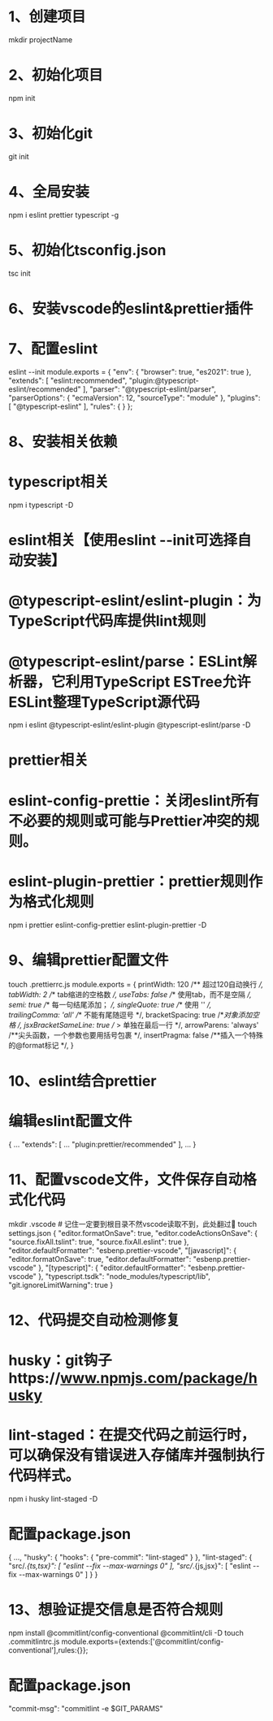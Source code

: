 # 1、创建项目
mkdir projectName

# 2、初始化项目
npm init

# 3、初始化git
git init

# 4、全局安装
npm i eslint prettier typescript -g

# 5、初始化tsconfig.json
tsc init

# 6、安装vscode的eslint&prettier插件

# 7、配置eslint
eslint --init
module.exports = {
    "env": {
        "browser": true,
        "es2021": true
    },
    "extends": [
        "eslint:recommended",
        "plugin:@typescript-eslint/recommended"
    ],
    "parser": "@typescript-eslint/parser",
    "parserOptions": {
        "ecmaVersion": 12,
        "sourceType": "module"
    },
    "plugins": [
        "@typescript-eslint"
    ],
    "rules": {
    }
};

# 8、安装相关依赖
# typescript相关
npm i typescript -D
# eslint相关【使用eslint --init可选择自动安装】
# @typescript-eslint/eslint-plugin：为TypeScript代码库提供lint规则
# @typescript-eslint/parse：ESLint解析器，它利用TypeScript ESTree允许ESLint整理TypeScript源代码
npm i eslint @typescript-eslint/eslint-plugin @typescript-eslint/parse -D
# prettier相关
# eslint-config-prettie：关闭eslint所有不必要的规则或可能与Prettier冲突的规则。
# eslint-plugin-prettier：prettier规则作为格式化规则
npm i prettier eslint-config-prettier eslint-plugin-prettier -D

# 9、编辑prettier配置文件
touch .prettierrc.js
module.exports = {
  printWidth: 120 /** 超过120自动换行 */,
  tabWidth: 2 /** tab缩进的空格数 */,
  useTabs: false /** 使用tab，而不是空隔 */,
  semi: true /** 每一句结尾添加； */,
  singleQuote: true /** 使用 '' */,
  trailingComma: 'all' /** 不能有尾随逗号 */,
  bracketSpacing: true /**对象添加空格 */,
  jsxBracketSameLine: true /** > 单独在最后一行 */,
  arrowParens: 'always' /**尖头函数，一个参数也要用括号包裹 */,
  insertPragma: false /**插入一个特殊的@format标记 */,
}
  
# 10、eslint结合prettier
# 编辑eslint配置文件
{
		...
    "extends": [
        ...
        "plugin:prettier/recommended"
    ],
    ...
}
  
# 11、配置vscode文件，文件保存自动格式化代码
mkdir .vscode # 记住一定要到根目录不然vscode读取不到，此处翻过🚗
touch settings.json 
{
  "editor.formatOnSave": true,
  "editor.codeActionsOnSave": {
  "source.fixAll.tslint": true,
  "source.fixAll.eslint": true
  },
  "editor.defaultFormatter": "esbenp.prettier-vscode",
  "[javascript]": {
  "editor.formatOnSave": true,
  "editor.defaultFormatter": "esbenp.prettier-vscode"
  },
  "[typescript]": {
  "editor.defaultFormatter": "esbenp.prettier-vscode"
  },
  "typescript.tsdk": "node_modules/typescript/lib",
  "git.ignoreLimitWarning": true
}
  
 # 12、代码提交自动检测修复
 # husky：git钩子https://www.npmjs.com/package/husky
 # lint-staged：在提交代码之前运行时，可以确保没有错误进入存储库并强制执行代码样式。
 npm i husky lint-staged -D
 # 配置package.json
 {
 	...,
 	"husky": {
    "hooks": {
      "pre-commit": "lint-staged"
    }
  },
  "lint-staged": {
    "src/*.{ts,tsx}": [
      "eslint --fix --max-warnings 0"
    ],
    "src/*.{js,jsx}": [
      "eslint --fix --max-warnings 0"
    ]
  }
 }
 
 # 13、想验证提交信息是否符合规则
  npm install  @commitlint/config-conventional @commitlint/cli -D 
  touch .commitlintrc.js
  module.exports={extends:['@commitlint/config-conventional'],rules:{}};
  
  # 配置package.json
  "commit-msg": "commitlint -e $GIT_PARAMS"